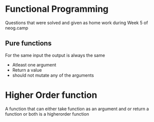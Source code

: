 # Functional Programming

Questions that were solved and given as home work during Week 5 of neog.camp

## Pure functions

For the same input the output is always the same

- Atleast one argument
- Return a value
- should not mutate any of the arguments

# Higher Order function

A function that can either take function as an argument and or return a function or both is a higherorder function
